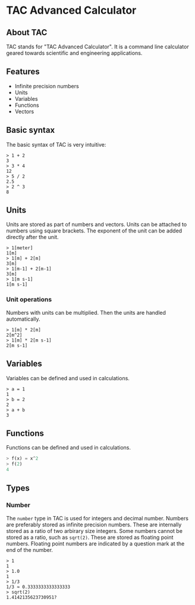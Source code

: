# TAC Advanced Calculator

## About TAC

TAC stands for "TAC Advanced Calculator". It is a command line calculator geared towards scientific and engineering applications.

## Features

- Infinite precision numbers
- Units
- Variables
- Functions
- Vectors

## Basic syntax

The basic syntax of TAC is very intuitive:

```tac
> 1 + 2
3
> 3 * 4
12
> 5 / 2
2.5
> 2 ^ 3
8
```

## Units

Units are stored as part of numbers and vectors. Units can be attached to numbers using square brackets. The exponent of the unit can be added directly after the unit.

```tac
> 1[meter]
1[m]
> 1[m] + 2[m]
3[m]
> 1[m-1] + 2[m-1]
3[m]
> 1[m s-1]
1[m s-1]
```

### Unit operations

Numbers with units can be multiplied. Then the units are handled automatically.

```tac
> 1[m] * 2[m]
2[m^2]
> 1[m] * 2[m s-1]
2[m s-1]
```

## Variables

Variables can be defined and used in calculations.

```tac
> a = 1
1
> b = 2
2
> a + b
3
```

## Functions

Functions can be defined and used in calculations.

```python
> f(x) = x^2
> f(2)
4
```

## Types

### Number

The `number` type in TAC is used for integers and decimal number.
Numbers are preferably stored as infinite precision numbers.
These are internally stored as a ratio of two arbirary size integers.
Some numbers cannot be stored as a ratio, such as `sqrt(2)`. These are stored as floating point numbers.
Floating point numbers are indicated by a question mark at the end of the number.

```tac
> 1
1
> 1.0
1
> 1/3
1/3 ≈ 0.3333333333333333
> sqrt(2)
1.4142135623730951?
```